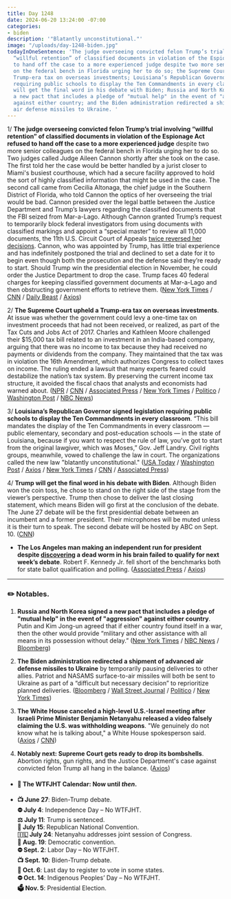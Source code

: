 ```yaml
---
title: Day 1248
date: 2024-06-20 13:24:00 -07:00
categories:
- biden
description: '"Blatantly unconstitutional."'
image: "/uploads/day-1248-biden.jpg"
todayInOneSentence: 'The judge overseeing convicted felon Trump’s trial involving
  “willful retention” of classified documents in violation of the Espionage Act refused
  to hand off the case to a more experienced judge despite two more senior colleagues
  on the federal bench in Florida urging her to do so; the Supreme Court upheld a
  Trump-era tax on overseas investments; Louisiana’s Republican Governor signed legislation
  requiring public schools to display the Ten Commandments in every classroom; Trump
  will get the final word in his debate with Biden; Russia and North Korea signed
  a new pact that includes a pledge of "mutual help" in the event of "aggression"
  against either country; and the Biden administration redirected a shipment of advanced
  air defense missiles to Ukraine. '
---
```


1/ **The judge overseeing convicted felon Trump’s trial involving “willful retention” of classified documents in violation of the Espionage Act refused to hand off the case to a more experienced judge** despite two more senior colleagues on the federal bench in Florida urging her to do so. Two judges called Judge Aileen Cannon shortly after she took on the case. The first told her the case would be better handled by a jurist closer to Miami's busiest courthouse, which had a secure facility approved to hold the sort of highly classified information that might be used in the case. The second call came from Cecilia Altonaga, the chief judge in the Southern District of Florida, who told Cannon the optics of her overseeing the trial would be bad. Cannon presided over the legal battle between the Justice Department and Trump’s lawyers regarding the classified documents that the FBI seized from Mar-a-Lago. Although Cannon granted Trump’s request to temporarily block federal investigators from using documents with classified markings and appoint a “special master” to review all 11,000 documents, the 11th U.S. Circuit Court of Appeals [twice reversed her decisions](https://whatthefuckjusthappenedtoday.com/2023/06/09/day-871/#5-a-federal-judge-in-florida-who-han). Cannon, who was appointed by Trump, has little trial experience and has indefinitely postponed the trial and declined to set a date for it to begin even though both the prosecution and the defense said they’re ready to start. Should Trump win the presidential election in November, he could order the Justice Department to drop the case. Trump faces 40 federal charges for keeping classified government documents at Mar-a-Lago and then obstructing government efforts to retrieve them. ([New York Times](https://www.nytimes.com/2024/06/20/us/politics/aileen-cannon-trump-classified-documents.html) / [CNN](https://www.cnn.com/2024/06/20/politics/aileen-cannon-trump-new-york-times/index.html) / [Daily Beast](https://www.thedailybeast.com/trumps-favorite-judge-puts-mar-a-lago-prosecutor-on-trial) / [Axios](https://www.axios.com/2024/06/20/trump-judge-aileen-cannon-classified-documents))

2/ **The Supreme Court upheld a Trump-era tax on overseas investments**. At issue was whether the government could levy a one-time tax on investment proceeds that had not been received, or realized, as part of the Tax Cuts and Jobs Act of 2017. Charles and Kathleen Moore challenged their $15,000 tax bill related to an investment in an India-based company, arguing that there was no income to tax because they had received no payments or dividends from the company. They maintained that the tax was in violation the 16th Amendment, which authorizes Congress to collect taxes on income. The ruling ended a lawsuit that many experts feared could destabilize the nation’s tax system. By preserving the current income tax structure, it avoided the fiscal chaos that analysts and economists had warned about. ([NPR](https://www.npr.org/2024/06/20/g-s1-1266/supreme-court-tax-law) / [CNN](https://www.cnn.com/2024/06/20/politics/wealth-tax-supreme-court/index.html) / [Associated Press](https://apnews.com/article/supreme-court-wealth-tax-5a13417bd5ae41f7d150ac596f7c51d0) / [New York Times](https://www.nytimes.com/2024/06/20/us/politics/supreme-court-tax-case-trump.html) / [Politico](https://www.politico.com/news/2024/06/20/supreme-court-wealth-tax-00160593) / [Washington Post](https://www.washingtonpost.com/politics/2024/06/20/supreme-court-trump-offshore-tax-wealth-earnings/) / [NBC News](https://www.nbcnews.com/politics/supreme-court/supreme-court-rejects-challenge-tax-foreign-corporate-investments-rcna143435))

3/ **Louisiana’s Republican Governor signed legislation requiring public schools to display the Ten Commandments in every classroom**. “This bill mandates the display of the Ten Commandments in every classroom — public elementary, secondary and post-education schools — in the state of Louisiana, because if you want to respect the rule of law, you’ve got to start from the original lawgiver, which was Moses,” Gov. Jeff Landry. Civil rights groups, meanwhile, vowed to challenge the law in court. The organizations called the new law "blatantly unconstitutional." ([USA Today](https://www.usatoday.com/story/news/politics/elections/2024/06/19/ten-commandments-required-louisiana-classrooms-law/74150508007/) / [Washington Post](https://www.washingtonpost.com/nation/2024/06/19/louisiana-ten-commandments-schools/) / [Axios](https://www.axios.com/local/new-orleans/2024/06/19/louisiana-ten-commandments-in-classrooms) / [New York Times](https://www.nytimes.com/2024/06/19/us/louisiana-ten-commandments-classrooms.html) / [CNN](https://www.cnn.com/2024/06/19/politics/louisiana-classrooms-ten-commandments/) / [Associated Press](https://apnews.com/article/louisiana-ten-commandments-displayed-classrooms-571a2447906f7bbd5a166d53db005a62))

4/ **Trump will get the final word in his debate with Biden**. Although Biden won the coin toss, he chose to stand on the right side of the stage from the viewer’s perspective. Trump then chose to deliver the last closing statement, which means Biden will go first at the conclusion of the debate. The June 27 debate will be the first presidential debate between an incumbent and a former president. Their microphones will be muted unless it is their turn to speak. The second debate will be hosted by ABC on Sept. 10. ([CNN](https://www.cnn.com/2024/06/20/politics/cnn-debate-closing-statements-podiums/index.html))

* **The Los Angeles man making an independent run for president despite [discovering](https://whatthefuckjusthappenedtoday.com/2024/05/08/day-1205/#3-a-los-angeles-man-launched-an-inde) a dead worm in his brain failed to qualify for next week’s debate**. Robert F. Kennedy Jr. fell short of the benchmarks both for state ballot qualification and polling. ([Associated Press](https://apnews.com/article/rfk-kennedy-cnn-debate-qualify-de23c5bf08e33e0df8639ff11d1ff424) / [Axios](https://www.axios.com/2024/06/20/rfk-jr-debate-2024-elections-presidential-cnn))

---

### ✏️ Notables.

1. **Russia and North Korea signed a new pact that includes a pledge of "mutual help" in the event of "aggression" against either country**. Putin and Kim Jong-un agreed that if either country found itself in a war, then the other would provide “military and other assistance with all means in its possession without delay.” ([New York Times](https://www.nytimes.com/2024/06/20/world/asia/russia-korea-defense-asia.html) / [NBC News](https://www.nbcnews.com/news/world/putin-meets-kim-north-korea-rcna157665) / [Bloomberg](https://www.bloomberg.com/news/articles/2024-06-20/putin-kim-agree-to-immediately-offer-military-aid-if-attacked?sref=MIBMEEoj))

2. **The Biden administration redirected a shipment of advanced air defense missiles to Ukraine** by temporarily pausing deliveries to other allies. Patriot and NASAMS surface-to-air missiles will both be sent to Ukraine as part of a “difficult but necessary decision” to reprioritize planned deliveries. ([Bloomberg](https://www.bloomberg.com/news/articles/2024-06-20/us-diverts-patriot-defense-systems-ordered-by-allies-to-ukraine?sref=MIBMEEoj) / [Wall Street Journal](https://www.wsj.com/politics/national-security/u-s-to-redirect-air-defense-missile-deliveries-to-ukraine-e2753a20?mod=hp_lead_pos1) / [Politico](https://www.politico.com/news/2024/06/20/ukraine-air-defense-systems-00164233) / [New York Times](https://www.nytimes.com/2024/06/20/us/politics/patriot-missiles-ukraine.html))

3. **The White House canceled a high-level U.S.-Israel meeting after Israeli Prime Minister Benjamin Netanyahu released a video falsely claiming the U.S. was withholding weapons**. "We genuinely do not know what he is talking about," a White House spokesperson said. ([Axios](https://www.axios.com/2024/06/18/netanyahu-accuse-us-witholding-weapons-gaza) / [CNN](https://www.cnn.com/2024/06/19/politics/biden-envoytold-netanyhau-his-commentsabout-us-supplied-weapons-unproductive-andwerecompletely-untrue/index.html))

4. **Notably next:  Supreme Court gets ready to drop its bombshells**. Abortion rights, gun rights, and the Justice Department's case against convicted felon Trump all hang in the balance. ([Axios](https://www.axios.com/2024/06/20/supreme-court-rulings-trump-abortion))

* #### 📅 The WTFJHT Calendar: Now until *then*.

* **📺 June 27**: Biden-Trump debate.\
  **⛔️ July 4**: Independence Day – No WTFJHT. \
  **⚖️ July 11**: Trump is sentenced.\
  **🐘 July 15**: Republican National Convention.\
  **🇮🇱 July 24**: Netanyahu addresses joint session of Congress.\
  **🫏 Aug. 19**: Democratic convention.\
  **⛔️ Sept. 2**: Labor Day – No WTFJHT. \
  **📺 Sept. 10**: Biden-Trump debate.\
  **📆 Oct. 6**: Last day to register to vote in some states. \
  **⛔️ Oct. 14**: Indigenous Peoples’ Day – No WTFJHT. \
  **🗳️ Nov. 5**: Presidential Election.